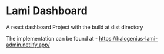 # Lami Dashboard

A react dashboard Project with the build at dist directory

The implementation can be found at - https://halogenius-lami-admin.netlify.app/
